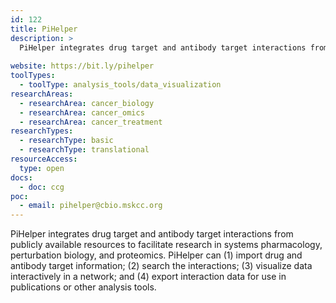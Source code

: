 ```yaml
---
id: 122
title: PiHelper
description: >
  PiHelper integrates drug target and antibody target interactions from publicly available resources to facilitate research in systems pharmacology, perturbation biology, and proteomics. 
  
website: https://bit.ly/pihelper
toolTypes:
  - toolType: analysis_tools/data_visualization
researchAreas:
  - researchArea: cancer_biology
  - researchArea: cancer_omics
  - researchArea: cancer_treatment
researchTypes:
  - researchType: basic
  - researchType: translational
resourceAccess:
  type: open
docs:
  - doc: ccg
poc:
  - email: pihelper@cbio.mskcc.org
---
```

PiHelper integrates drug target and antibody target interactions from publicly available resources to facilitate research in systems pharmacology, perturbation biology, and proteomics. PiHelper can (1) import drug and antibody target information; (2) search the interactions; (3) visualize data interactively in a network; and (4) export interaction data for use in publications or other analysis tools.

